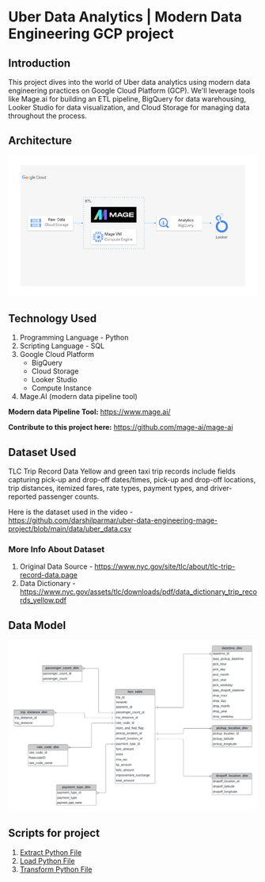 # Uber Data Analytics | Modern Data Engineering GCP project

## Introduction
This project dives into the world of Uber data analytics using modern data engineering practices on Google Cloud Platform (GCP). We'll leverage tools like Mage.ai for building an ETL pipeline, BigQuery for data warehousing, Looker Studio for data visualization, and Cloud Storage for managing data throughout the process.

## Architecture
![Project Architecture](architecture.jpg)

## Technology Used
1. Programming Language - Python
2. Scripting Language - SQL
3. Google Cloud Platform
    - BigQuery
    - Cloud Storage
    - Looker Studio
    - Compute Instance
4. Mage.AI (modern data pipeline tool)

**Modern data Pipeline Tool:** https://www.mage.ai/

**Contribute to this project here:** https://github.com/mage-ai/mage-ai

## Dataset Used
TLC Trip Record Data Yellow and green taxi trip records include fields capturing pick-up and drop-off dates/times, pick-up and drop-off locations, trip distances, itemized fares, rate types, payment types, and driver-reported passenger counts.

Here is the dataset used in the video - https://github.com/darshilparmar/uber-data-engineering-mage-project/blob/main/data/uber_data.csv

### More Info About Dataset
1. Original Data Source - https://www.nyc.gov/site/tlc/about/tlc-trip-record-data.page
2. Data Dictionary - https://www.nyc.gov/assets/tlc/downloads/pdf/data_dictionary_trip_records_yellow.pdf

## Data Model
![Data model image](data_model.jpeg)

## Scripts for project
1. [Extract Python File](mage-files/extract.py)
2. [Load Python File](mage-files/load.py)
3. [Transform Python File](mage-files/transform.py)


